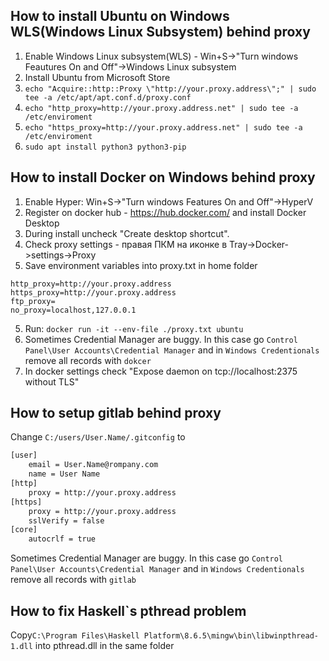 
## How to install Ubuntu on Windows WLS(Windows Linux Subsystem) behind proxy

1. Enable Windows Linux subsystem(WLS) - Win+S->"Turn windows Feautures On and Off"->Windows Linux subsystem
2. Install Ubuntu from Microsoft Store
3. ```echo "Acquire::http::Proxy \"http://your.proxy.address\";" | sudo tee -a /etc/apt/apt.conf.d/proxy.conf```
4. ```echo "http_proxy=http://your.proxy.address.net" | sudo tee -a /etc/enviroment```
5. ```echo "https_proxy=http://your.proxy.address.net" | sudo tee -a /etc/enviroment```
6. ```sudo apt install python3 python3-pip```



## How to install Docker on Windows behind proxy

1. Enable Hyper: Win+S->"Turn windows Features On and Off"->HyperV
2. Register on docker hub - https://hub.docker.com/ and install  Docker Desktop
3. During install uncheck "Create desktop shortcut".
4. Check proxy settings - правая ПКМ на иконке в Tray->Docker->settings->Proxy
5. Save environment variables into proxy.txt in home folder
```
http_proxy=http://your.proxy.address
https_proxy=http://your.proxy.address
ftp_proxy=
no_proxy=localhost,127.0.0.1
```
5. Run: ```docker run -it --env-file ./proxy.txt ubuntu```
6. Sometimes Credential Manager are buggy. In this case go ```Control Panel\User Accounts\Credential Manager```
and in ```Windows Credentionals``` remove all records with ```dokcer```
7. In docker settings check "Expose daemon on tcp://localhost:2375 without TLS"

## How to setup gitlab behind proxy
Change ```C:/users/User.Name/.gitconfig``` to 
```bash
[user]
    email = User.Name@rompany.com
    name = User Name
[http]
    proxy = http://your.proxy.address
[https]
    proxy = http://your.proxy.address
    sslVerify = false
[core]
    autocrlf = true
```

Sometimes Credential Manager are buggy. In this case go ```Control Panel\User Accounts\Credential Manager```
and in ```Windows Credentionals``` remove all records with ```gitlab```

## How to fix Haskell`s pthread problem
Copy```C:\Program Files\Haskell Platform\8.6.5\mingw\bin\libwinpthread-1.dll``` into pthread.dll in the same folder
